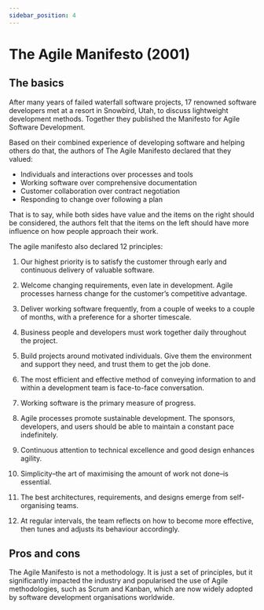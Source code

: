 ```yaml
---
sidebar_position: 4
---
```


# The Agile Manifesto (2001)

## The basics

After many years of failed waterfall software projects, 17 renowned software developers met at a resort in Snowbird, Utah, to discuss lightweight development methods. Together they published the Manifesto for Agile Software Development.

Based on their combined experience of developing software and helping others do that, the authors of The Agile Manifesto declared that they valued:

- Individuals and interactions over processes and tools
- Working software over comprehensive documentation
- Customer collaboration over contract negotiation
- Responding to change over following a plan

That is to say, while both sides have value and the items on the right should be considered, the authors felt that the items on the left should have more influence on how people approach their work.

The agile manifesto also declared 12 principles:

  1. Our highest priority is to satisfy the customer through early and continuous delivery of valuable software.

  2. Welcome changing requirements, even late in development. Agile processes harness change for the customer’s competitive advantage.

  3. Deliver working software frequently, from a couple of weeks to a couple of months, with a preference for a shorter timescale.

  4. Business people and developers must work together daily throughout the project.

  5. Build projects around motivated individuals. Give them the environment and support they need, and trust them to get the job done.

  6. The most efficient and effective method of conveying information to and within a development team is face-to-face conversation.

  7. Working software is the primary measure of progress.

  8. Agile processes promote sustainable development. The sponsors, developers, and users should be able to maintain a constant pace indefinitely.

  9. Continuous attention to technical excellence and good design enhances agility.

  10. Simplicity–the art of maximising the amount of work not done–is essential.

  11. The best architectures, requirements, and designs emerge from self-organising teams.

  12. At regular intervals, the team reflects on how to become more effective, then tunes and adjusts its behaviour accordingly.

## Pros and cons

The Agile Manifesto is not a methodology. It is just a set of principles, but it significantly impacted the industry and popularised the use of Agile methodologies, such as Scrum and Kanban, which are now widely adopted by software development organisations worldwide.
